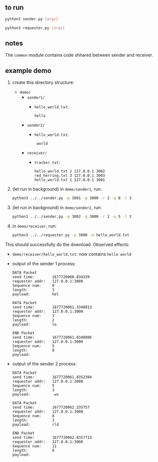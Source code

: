 
## to run

```sh
python3 sender.py [args]
```

```sh
python3 requester.py [args]
```

## notes

The `common` module contains code shhared between sender and receiver.

## example demo

1. create this directory structure:
    - `demo/`
        - `sender1/`
            - `hello_world.txt`:

              `hello`
        - `sender2/`
            - `hello_world.txt`:

              ` world`
        - `receiver/`
            - `tracker.txt`:

              ```
              hello_world.txt 2 127.0.0.1 3002
              red_herring.txt 3 127.0.0.1 3003
              hello_world.txt 1 127.0.0.1 3001
              ```
2. (let run in background) in `demo/sender1`, run:
   
   ```sh
   python3 ../../sender.py -p 3001 -g 3000 -r 2 -q 0 -l 3
   ```
3. (let run in background) in `demo/sender2`, run:
   
   ```sh
   python3 ../../sender.py -p 3002 -g 3000 -r 2 -q 5 -l 3
   ```
4. in `demo/receiver`, run:
   
   ```sh
   python3 ../../requester.py -p 3000 -o hello_world.txt
   ```

This should successfully do the download. Observed effects:

- `demo/receiver/hello_world.txt`: now contains `hello world`
- output of the sender 1 process:
  
  ```
  DATA Packet
  send time:        1677720060.834339
  requester addr:   127.0.0.1:3000
  Sequence num:     0
  length:           3
  payload:          hel
  
  DATA Packet
  send time:        1677720061.3348813
  requester addr:   127.0.0.1:3000
  Sequence num:     3
  length:           2
  payload:          lo
  
  END Packet
  send time:        1677720061.8348806
  requester addr:   127.0.0.1:3000
  Sequence num:     5
  length:           0
  payload:          
  
  ```
- output of the sender 2 process:

  ```
  DATA Packet
  send time:        1677720061.8352304
  requester addr:   127.0.0.1:3000
  Sequence num:     5
  length:           3
  payload:           wo
  
  DATA Packet
  send time:        1677720062.335757
  requester addr:   127.0.0.1:3000
  Sequence num:     8
  length:           3
  payload:          rld
  
  END Packet
  send time:        1677720062.8357713
  requester addr:   127.0.0.1:3000
  Sequence num:     11
  length:           0
  payload:          
  
  ```
